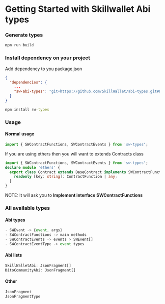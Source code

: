# Getting Started with Skillwallet Abi types

### Generate types

```cmd
npm run build
```

### Install dependency on your project


Add dependency to you package.json

```json
{
  "dependencies": {
    ...
    "sw-abi-types": "git+https://github.com/SkillWallet/abi-types.git#main"
  }
}

```

```cmd
npm install sw-types
```



### Usage

#### Normal usage

```ts
import { SWContractFunctions, SWContractEvents } from 'sw-types';
```

If you are using ethers then you will want to extends Contracts class 

```ts
import { SWContractFunctions, SWContractEvents } from 'sw-types';
declare module 'ethers' {
  export class Contract extends BaseContract implements SWContractFunctions {
    readonly [key: string]: ContractFunction | any;
  }
}
```

NOTE: It will ask you to **Implement interface SWContractFunctions**


### All available types

#### Abi types
```ts
- SWEvent -> {event, args}
- SWContractFunctions -> main methods
- SWContractEvents -> events > SWEvent[]
- SWContractEventType -> event types
```

#### Abi lists
```ts
SkillWalletAbi: JsonFragment[]
DitoCommunityAbi: JsonFragment[]
```

#### Other

```ts
JsonFragment
JsonFragmentType
```